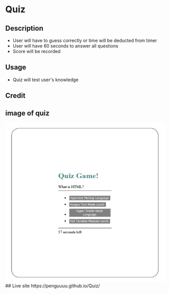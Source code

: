# Quiz

## Description

- User will have to guess correctly or time will be deducted from timer
- User will have 60 seconds to answer all questions
- Score will be recorded

## Usage

- Quiz will test user's knowledge

## Credit

## image of quiz
<img src="./assets/image/screenshot.png" width="500" height="500">
## Live site
https://penguuuu.github.io/Quiz/
